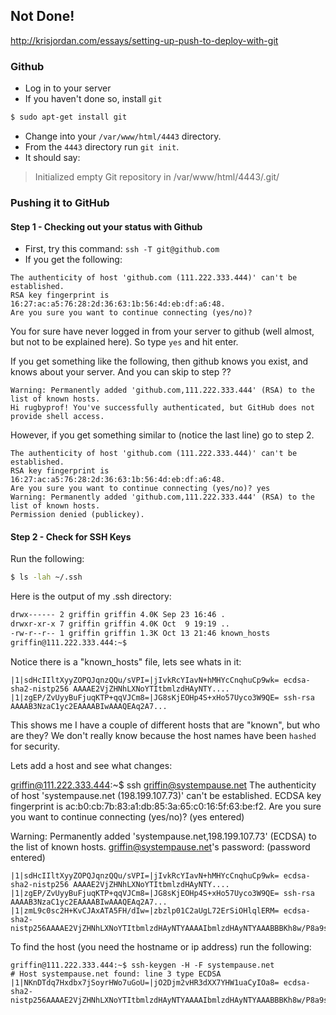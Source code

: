 ## Not Done!

http://krisjordan.com/essays/setting-up-push-to-deploy-with-git

### Github

- Log in to your server
- If you haven't done so, install `git`

```bash
$ sudo apt-get install git
```

- Change into your `/var/www/html/4443` directory.
- From the `4443` directory run `git init`. 
- It should say:

> Initialized empty Git repository in /var/www/html/4443/.git/

### Pushing it to GitHub


#### Step 1 - Checking out your status with Github

- First, try this command: `ssh -T git@github.com`
- If you get the following:

```
The authenticity of host 'github.com (111.222.333.444)' can't be established.
RSA key fingerprint is 16:27:ac:a5:76:28:2d:36:63:1b:56:4d:eb:df:a6:48.
Are you sure you want to continue connecting (yes/no)? 
```
You for sure have never logged in from your server to github (well almost, but not to be explained here). So type `yes` and hit enter.

If you get something like the following, then github knows you exist, and knows about your server. And you can skip to step ??

```
Warning: Permanently added 'github.com,111.222.333.444' (RSA) to the list of known hosts.
Hi rugbyprof! You've successfully authenticated, but GitHub does not provide shell access.
```

However, if you get something similar to (notice the last line) go to step 2.
```
The authenticity of host 'github.com (111.222.333.444)' can't be established.
RSA key fingerprint is 16:27:ac:a5:76:28:2d:36:63:1b:56:4d:eb:df:a6:48.
Are you sure you want to continue connecting (yes/no)? yes
Warning: Permanently added 'github.com,111.222.333.444' (RSA) to the list of known hosts.
Permission denied (publickey).
```

#### Step 2 - Check for SSH Keys

Run the following:

```bash
$ ls -lah ~/.ssh
```

Here is the output of my .ssh directory:
```bash
drwx------ 2 griffin griffin 4.0K Sep 23 16:46 .
drwxr-xr-x 7 griffin griffin 4.0K Oct  9 19:19 ..
-rw-r--r-- 1 griffin griffin 1.3K Oct 13 21:46 known_hosts
griffin@111.222.333.444:~$ 
```
Notice there is a "known_hosts" file, lets see whats in it:

```
|1|sdHcIIltXyyZOPQJqnzQQu/sVPI=|jIvkRcYIavN+hMHYcCnqhuCp9wk= ecdsa-sha2-nistp256 AAAAE2VjZHNhLXNoYTItbmlzdHAyNTY....
|1|zgEP/ZvUyyBuFjuqKTP+qqVJCm8=|JG8sKjEOHp4S+xHo57Uyco3W9QE= ssh-rsa AAAAB3NzaC1yc2EAAAABIwAAAQEAq2A7...
```

This shows me I have a couple of different hosts that are "known", but who are they? We don't really know because the host names have been `hashed` for security.

Lets add a host and see what changes:

griffin@111.222.333.444:~$ ssh griffin@systempause.net
The authenticity of host 'systempause.net (198.199.107.73)' can't be established.
ECDSA key fingerprint is ac:b0:cb:7b:83:a1:db:85:3a:65:c0:16:5f:63:be:f2.
Are you sure you want to continue connecting (yes/no)? (yes entered)

Warning: Permanently added 'systempause.net,198.199.107.73' (ECDSA) to the list of known hosts.
griffin@systempause.net's password: (password entered)

```
|1|sdHcIIltXyyZOPQJqnzQQu/sVPI=|jIvkRcYIavN+hMHYcCnqhuCp9wk= ecdsa-sha2-nistp256 AAAAE2VjZHNhLXNoYTItbmlzdHAyNTY....
|1|zgEP/ZvUyyBuFjuqKTP+qqVJCm8=|JG8sKjEOHp4S+xHo57Uyco3W9QE= ssh-rsa AAAAB3NzaC1yc2EAAAABIwAAAQEAq2A7...
|1|zmL9c0sc2H+KvCJAxATA5FH/dIw=|zbzlp01C2aUgL72ErSiOHlqlERM= ecdsa-sha2-nistp256AAAAE2VjZHNhLXNoYTItbmlzdHAyNTYAAAAIbmlzdHAyNTYAAABBBKh8w/P8a9sbkdRDPXNKm17iHFn9IMMQEX...
```
To find the host (you need the hostname or ip address) run the following:

```
griffin@111.222.333.444:~$ ssh-keygen -H -F systempause.net
# Host systempause.net found: line 3 type ECDSA
|1|NKnDTdq7Hxdbx7jSoyrHWo7uGoU=|jO2Djm2vHR3dXX7YHW1uaCyIOa8= ecdsa-sha2-nistp256AAAAE2VjZHNhLXNoYTItbmlzdHAyNTYAAAAIbmlzdHAyNTYAAABBBKh8w/P8a9sbkdRDPXNKm17iHFn9IMMQEX...
```
